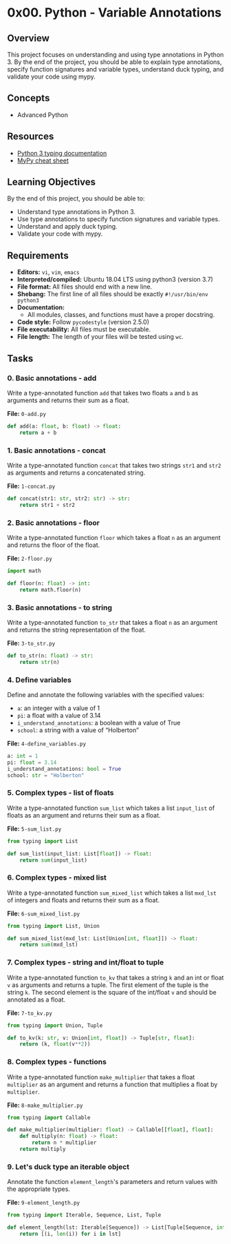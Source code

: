 
# 0x00. Python - Variable Annotations

## Overview
This project focuses on understanding and using type annotations in Python 3. By the end of the project, you should be able to explain type annotations, specify function signatures and variable types, understand duck typing, and validate your code using mypy.

## Concepts
- Advanced Python

## Resources
- [Python 3 typing documentation](https://docs.python.org/3/library/typing.html)
- [MyPy cheat sheet](https://mypy.readthedocs.io/en/stable/cheat_sheet_py3.html)

## Learning Objectives
By the end of this project, you should be able to:
- Understand type annotations in Python 3.
- Use type annotations to specify function signatures and variable types.
- Understand and apply duck typing.
- Validate your code with mypy.

## Requirements
- **Editors:** `vi`, `vim`, `emacs`
- **Interpreted/compiled:** Ubuntu 18.04 LTS using python3 (version 3.7)
- **File format:** All files should end with a new line.
- **Shebang:** The first line of all files should be exactly `#!/usr/bin/env python3`
- **Documentation:** 
  - All modules, classes, and functions must have a proper docstring.
- **Code style:** Follow `pycodestyle` (version 2.5.0)
- **File executability:** All files must be executable.
- **File length:** The length of your files will be tested using `wc`.

## Tasks

### 0. Basic annotations - add
Write a type-annotated function `add` that takes two floats `a` and `b` as arguments and returns their sum as a float.

**File:** `0-add.py`
```python
def add(a: float, b: float) -> float:
    return a + b
```

### 1. Basic annotations - concat
Write a type-annotated function `concat` that takes two strings `str1` and `str2` as arguments and returns a concatenated string.

**File:** `1-concat.py`
```python
def concat(str1: str, str2: str) -> str:
    return str1 + str2
```

### 2. Basic annotations - floor
Write a type-annotated function `floor` which takes a float `n` as an argument and returns the floor of the float.

**File:** `2-floor.py`
```python
import math

def floor(n: float) -> int:
    return math.floor(n)
```

### 3. Basic annotations - to string
Write a type-annotated function `to_str` that takes a float `n` as an argument and returns the string representation of the float.

**File:** `3-to_str.py`
```python
def to_str(n: float) -> str:
    return str(n)
```

### 4. Define variables
Define and annotate the following variables with the specified values:
- `a`: an integer with a value of 1
- `pi`: a float with a value of 3.14
- `i_understand_annotations`: a boolean with a value of True
- `school`: a string with a value of “Holberton”

**File:** `4-define_variables.py`
```python
a: int = 1
pi: float = 3.14
i_understand_annotations: bool = True
school: str = "Holberton"
```

### 5. Complex types - list of floats
Write a type-annotated function `sum_list` which takes a list `input_list` of floats as an argument and returns their sum as a float.

**File:** `5-sum_list.py`
```python
from typing import List

def sum_list(input_list: List[float]) -> float:
    return sum(input_list)
```

### 6. Complex types - mixed list
Write a type-annotated function `sum_mixed_list` which takes a list `mxd_lst` of integers and floats and returns their sum as a float.

**File:** `6-sum_mixed_list.py`
```python
from typing import List, Union

def sum_mixed_list(mxd_lst: List[Union[int, float]]) -> float:
    return sum(mxd_lst)
```

### 7. Complex types - string and int/float to tuple
Write a type-annotated function `to_kv` that takes a string `k` and an int or float `v` as arguments and returns a tuple. The first element of the tuple is the string `k`. The second element is the square of the int/float `v` and should be annotated as a float.

**File:** `7-to_kv.py`
```python
from typing import Union, Tuple

def to_kv(k: str, v: Union[int, float]) -> Tuple[str, float]:
    return (k, float(v**2))
```

### 8. Complex types - functions
Write a type-annotated function `make_multiplier` that takes a float `multiplier` as an argument and returns a function that multiplies a float by `multiplier`.

**File:** `8-make_multiplier.py`
```python
from typing import Callable

def make_multiplier(multiplier: float) -> Callable[[float], float]:
    def multiply(n: float) -> float:
        return n * multiplier
    return multiply
```

### 9. Let's duck type an iterable object
Annotate the function `element_length`'s parameters and return values with the appropriate types.

**File:** `9-element_length.py`
```python
from typing import Iterable, Sequence, List, Tuple

def element_length(lst: Iterable[Sequence]) -> List[Tuple[Sequence, int]]:
    return [(i, len(i)) for i in lst]
```